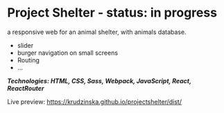 # Project Shelter - status: in progress

a responsive web for an animal shelter, with animals database.

- slider
- burger navigation on small screens
- Routing
- ...


***Technologies: HTML, CSS, Sass, Webpack, JavaScript, React, ReactRouter***

Live preview: https://krudzinska.github.io/projectshelter/dist/
